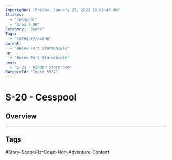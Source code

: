 ```yaml
---
ImportedOn: "Friday, January 27, 2023 12:02:47 AM"
Aliases:
  - "Cesspool"
  - "Area S-20"
Category: "Scene"
Tags:
  - "Category/Scene"
parent:
  - "Below Fort Stormshield"
up:
  - "Below Fort Stormshield"
next:
  - "S-23 - Hidden Storeroom"
RWtopicId: "Topic_5537"
---
```

# S-20 - Cesspool
## Overview

---
## Tags
#Story-Scope/RzrCoast-Non-Adventure-Content

